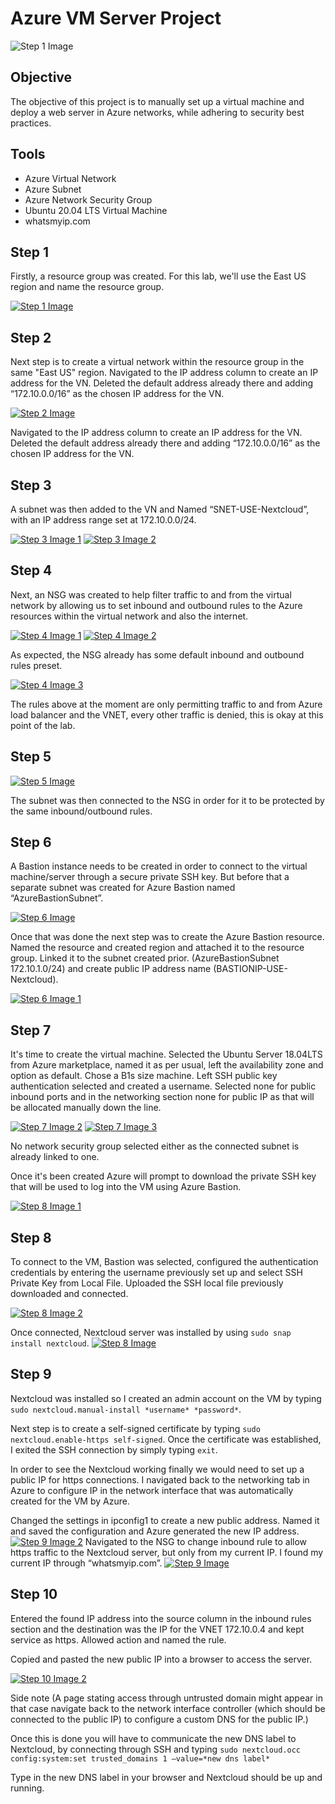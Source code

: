 # Azure VM Server Project

![Step 1 Image](https://i.imgur.com/Jb075xF.png)

## Objective

The objective of this project is to manually set up a virtual machine and deploy a web server in Azure networks, while adhering to security best practices.

## Tools

- Azure Virtual Network
- Azure Subnet
- Azure Network Security Group
- Ubuntu 20.04 LTS Virtual Machine
- whatsmyip.com

## Step 1

Firstly, a resource group was created. For this lab, we'll use the East US region and name the resource group.

[![Step 1 Image](https://i.imgur.com/nN986Ff.jpeg)]()

## Step 2

Next step is to create a virtual network within the resource group in the same "East US" region. Navigated to the IP address column to create an IP address for the VN. Deleted the default address already there and adding “172.10.0.0/16” as the chosen IP address for the VN.

[![Step 2 Image](https://i.imgur.com/sNQuPBs.png)]()

Navigated to the IP address column to create an IP address for the VN. Deleted the default address already there and adding “172.10.0.0/16” as the chosen IP address for the VN.

## Step 3

A subnet was then added to the VN and Named “SNET-USE-Nextcloud”, with an IP address range set at 172.10.0.0/24.

[![Step 3 Image 1](https://i.imgur.com/Tj3r9nF.jpeg)]()
[![Step 3 Image 2]()]()

## Step 4

Next, an NSG was created to help filter traffic to and from the virtual network by allowing us to set inbound and outbound rules to the Azure resources within the virtual network and also the internet.

[![Step 4 Image 1](https://i.imgur.com/Fru8AmV.jpeg)]()
[![Step 4 Image 2](https://i.imgur.com/O97LOGh.jpeg)]()

As expected, the NSG already has some default inbound and outbound rules preset.

[![Step 4 Image 3](https://i.imgur.com/They0mF.jpeg)]()

The rules above at the moment are only permitting traffic to and from Azure load balancer and the VNET, every other traffic is denied, this is okay at this point of the lab.
## Step 5

[![Step 5 Image](https://i.imgur.com/LwoTqLO.jpeg)]()

The subnet was then connected to the NSG in order for it to be protected by the same inbound/outbound rules.

## Step 6

A Bastion instance needs to be created in order to connect to the virtual machine/server through a secure private SSH key. But before that a separate subnet was created for Azure Bastion named “AzureBastionSubnet”.

[![Step 6 Image](https://i.imgur.com/j8ot6qz.jpeg)]()

Once that was done the next step was to create the Azure Bastion resource. Named the resource and created region and attached it to the resource group. Linked it to the subnet created prior. (AzureBastionSubnet 172.10.1.0/24) and create public IP address name (BASTIONIP-USE-Nextcloud).

[![Step 6 Image 1](https://i.imgur.com/e3nwTlb.jpeg)]()

## Step 7

It's time to create the virtual machine. Selected the Ubuntu Server 18.04LTS from Azure marketplace, named it as per usual, left the availability zone and option as default. Chose a B1s size machine. Left SSH public key authentication selected and created a username. Selected none for public inbound ports and in the networking section none for public IP as that will be allocated manually down the line.

[![Step 7 Image 2](https://i.imgur.com/aojQyvr.jpeg)]()
[![Step 7 Image 3](https://i.imgur.com/BFrRwNG.jpeg)]()

No network security group selected either as the connected subnet is already linked to one.

Once it's been created Azure will prompt to download the private SSH key that will be used to log into the VM using Azure Bastion.

[![Step 8 Image 1](https://i.imgur.com/r34maDx.jpeg)]()

## Step 8

To connect to the VM, Bastion was selected, configured the authentication credentials by entering the username previously set up and select SSH Private Key from Local File. Uploaded the SSH local file previously downloaded and connected.


[![Step 8 Image 2](https://i.imgur.com/mnZlMSM.jpeg)]()

Once connected, Nextcloud server was installed by using `sudo snap install nextcloud`.
[![Step 8 Image](https://i.imgur.com/HnwgAJN.jpeg)]()

## Step 9

Nextcloud was installed so I created an admin account on the VM by typing `sudo nextcloud.manual-install *username* *password*`.

Next step is to create a self-signed certificate by typing `sudo nextcloud.enable-https self-signed`. Once the certificate was established, I exited the SSH connection by simply typing `exit`.

In order to see the Nextcloud working finally we would need to set up a public IP for https connections. I navigated back to the networking tab in Azure to configure IP in the network interface that was automatically created for the VM by Azure.



Changed the settings in ipconfig1 to create a new public address. Named it and saved the configuration and Azure generated the new IP address.
[![Step 9 Image 2](https://i.imgur.com/tTrB3qn.jpeg)]()
Navigated to the NSG to change inbound rule to allow https traffic to the Nextcloud server, but only from my current IP. I found my current IP through “whatsmyip.com”.
[![Step 9 Image](https://i.imgur.com/qZ4AIDk.jpeg)]()


## Step 10

Entered the found IP address into the source column in the inbound rules section and the destination was the IP for the VNET 172.10.0.4 and kept service as https. Allowed action and named the rule.



Copied and pasted the new public IP into a browser to access the server.

[![Step 10 Image 2](https://i.imgur.com/nDS5xBK.jpeg)]()

Side note (A page stating access through untrusted domain might appear in that case navigate back to the network interface controller (which should be connected to the public IP) to configure a custom DNS for the public IP.)

Once this is done you will have to communicate the new DNS label to Nextcloud, by connecting through SSH and typing `sudo nextcloud.occ config:system:set trusted_domains 1 –value=*new dns label*`

Type in the new DNS label in your browser and Nextcloud should be up and running.

